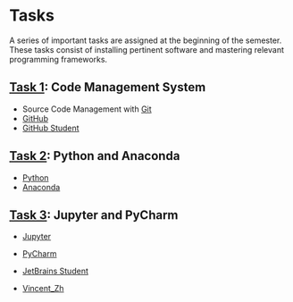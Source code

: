 # Tasks

A series of important tasks are assigned at the beginning of the semester.
These tasks consist of installing pertinent software and mastering relevant programming frameworks.


## [Task 1](./1task.md): Code Management System

* Source Code Management with [Git](http://git-scm.com/)
* [GitHub](https://github.com/)
* [GitHub Student](https://education.github.com/pack)


## [Task 2](./2task.md): Python and Anaconda

* [Python](https://www.python.org/)
* [Anaconda](https://www.continuum.io/anaconda-overview)


## [Task 3](./3task.md): Jupyter and PyCharm

* [Jupyter](http://jupyter.org/)
* [PyCharm](https://www.jetbrains.com/pycharm-educational/)
* [JetBrains Student](https://www.jetbrains.com/student/)


* <Qiang Zhang> [Vincent_Zh](https://github.com/Vincent_Zh)
